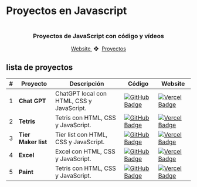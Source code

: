 # Proyectos en Javascript

<div align="center">
    <a href="">
    <img src="" /> 
    </a>
  <h3>
    <strong>Proyectos de JavaScript con código y vídeos</strong>
  </h3>
</div>

<div align="center">
    <a href="">
        Website
    </a>
    <span>&nbsp;❖&nbsp;</span>
    <a href="#-proyectos">
        Proyectos
    </a>
</div>

## lista de proyectos

|  #   | Proyecto         | Descripción                                                              | Código                                                                                                                                                                                   | Website                                                       |
| --- | ---------------- | ------------------------------------------------------------------------ | ---------------------------------------------------------------------------------------------------------------------------------------------------------------------------------------- | ------------------------------------------------------------- |
| 1   | **Chat GPT** | ChatGPT local con HTML, CSS y JavaScript. | [![GitHub Badge](https://img.shields.io/badge/Código-181717?logo=github&logoColor=fff&style=flat-square)]([https://github.com/ztevenx100/js_projects-collection/tree/main/tetris](https://github.com/ztevenx100/js_projects-collection/tree/main/tetris)) | [![Vercel Badge](https://img.shields.io/badge/Website-000?logo=vercel&logoColor=fff&style=flat-square)]() |
| 2   | **Tetris** | Tetris con HTML, CSS y JavaScript. | [![GitHub Badge](https://img.shields.io/badge/Código-181717?logo=github&logoColor=fff&style=flat-square)]([https://github.com/ztevenx100/js_projects-collection/tree/main/tetris](https://github.com/ztevenx100/js_projects-collection/tree/main/tetris)) | [![Vercel Badge](https://img.shields.io/badge/Website-000?logo=vercel&logoColor=fff&style=flat-square)]() |
| 3   | **Tier Maker list** | Tier list con HTML, CSS y JavaScript. | [![GitHub Badge](https://img.shields.io/badge/Código-181717?logo=github&logoColor=fff&style=flat-square)]([https://github.com/ztevenx100/js_projects-collection/tree/main/tier-list](https://github.com/ztevenx100/js_projects-collection/tree/main/tier-list)) | [![Vercel Badge](https://img.shields.io/badge/Website-000?logo=vercel&logoColor=fff&style=flat-square)]() |
| 4   | **Excel** | Excel con HTML, CSS y JavaScript. | [![GitHub Badge](https://img.shields.io/badge/Código-181717?logo=github&logoColor=fff&style=flat-square)]([https://github.com/ztevenx100/js_projects-collection/tree/main/excel](https://github.com/ztevenx100/js_projects-collection/tree/main/excel)) | [![Vercel Badge](https://img.shields.io/badge/Website-000?logo=vercel&logoColor=fff&style=flat-square)]() |
| 5   | **Paint** | Tetris con HTML, CSS y JavaScript. | [![GitHub Badge](https://img.shields.io/badge/Código-181717?logo=github&logoColor=fff&style=flat-square)]([https://github.com/ztevenx100/js_projects-collection/tree/main/tetris](https://github.com/ztevenx100/js_projects-collection/tree/main/tetris)) | [![Vercel Badge](https://img.shields.io/badge/Website-000?logo=vercel&logoColor=fff&style=flat-square)]() |

